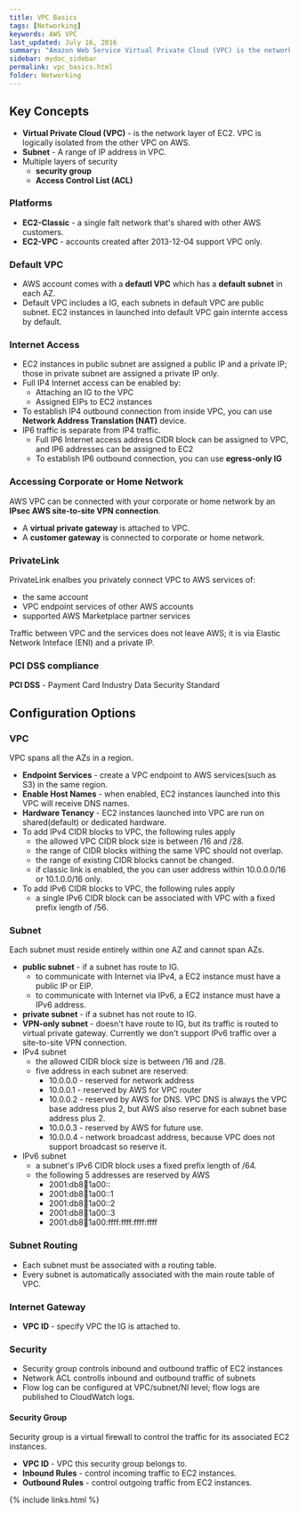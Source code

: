 ```yaml
---
title: VPC Basics
tags: [Networking]
keywords: AWS VPC
last_updated: July 16, 2016
summary: "Amazon Web Service Virtual Private Cloud (VPC) is the networking service."
sidebar: mydoc_sidebar
permalink: vpc_basics.html
folder: Networking
---
```


## Key Concepts
* **Virtual Private Cloud (VPC)** - is the network layer of EC2. VPC is logically isolated from the other VPC on AWS. 
* **Subnet** - A range of IP address in VPC.
* Multiple layers of security
    * **security group**
    * **Access Control List (ACL)**

### Platforms
* **EC2-Classic** - a single falt network that's shared with other AWS customers.
* **EC2-VPC** - accounts created after 2013-12-04 support VPC only.

### Default VPC
* AWS account comes with a **defautl VPC** which has a **default subnet** in each AZ. 
* Default VPC includes a IG, each subnets in default VPC are public subnet. EC2 instances in launched into default VPC gain 
internte access by default.  

### Internet Access
* EC2 instances in public subnet are assigned a public IP and a private IP; those in private subnet are assigned a private IP only. 
* Full IP4 Internet access can be enabled by:
    * Attaching an IG to the VPC
    * Assigned EIPs to EC2 instances 
* To establish IP4 outbound connection from inside VPC, you can use **Network Address Translation (NAT)** device.
* IP6 traffic is separate from IP4 traffic.
    * Full IP6 Internet access address CIDR block can be assigned to VPC, and IP6 addresses can be assigned to EC2
    * To establish IP6 outbound connection, you can use **egress-only IG**
    
### Accessing Corporate or Home Network
AWS VPC can be connected with your corporate or home network by an **IPsec AWS site-to-site VPN connection**.
* A **virtual private gateway** is attached to VPC.
* A **customer gateway** is connected to corporate or home network.

### PrivateLink
PrivateLink enalbes you privately connect VPC to AWS services of:
* the same account
* VPC endpoint services of other AWS accounts
* supported AWS Marketplace partner services

Traffic between VPC and the services does not leave AWS; it is via Elastic Network Inteface (ENI) and a private IP.

### PCI DSS compliance 
**PCI DSS** - Payment Card Industry Data Security Standard

## Configuration Options
### VPC
VPC spans all the AZs in a region.
* **Endpoint Services** - create a VPC endpoint to AWS services(such as S3) in the same region.
* **Enable Host Names** - when enabled, EC2 instances launched into this VPC will receive DNS names.
* **Hardware Tenancy** - EC2 instances launched into VPC are run on shared(default) or dedicated hardware.
* To add IPv4 CIDR blocks to VPC, the following rules apply
    * the allowed VPC CIDR block size is between /16 and /28.
    * the range of CIDR blocks withing the same VPC should not overlap.
    * the range of existing CIDR blocks cannot be changed.
    * if classic link is enabled, the you can user address within 10.0.0.0/16 or 10.1.0.0/16 only. 
* To add IPv6 CIDR blocks to VPC, the following rules apply
    * a single IPv6 CIDR block can be associated with VPC with a fixed prefix length of /56.
    
     

### Subnet
Each subnet must reside entirely within one AZ and cannot span AZs.
* **public subnet** - if a subnet has route to IG.
    * to communicate with Internet via IPv4, a EC2 instance must have a public IP or EIP.
    * to communicate with Internet via IPv6, a EC2 instance must have a IPv6 address.
* **private subnet** - if a subnet has not route to IG.
* **VPN-only subnet** - doesn't have route to IG, but its traffic is routed to virtual private gateway. Currently we don't support IPv6 traffic over a site-to-site VPN connection.
* IPv4 subnet
    * the allowed CIDR block size is between /16 and /28.
    * five address in each subnet are reserved:
        * 10.0.0.0 - reserved for network address
        * 10.0.0.1 - reserved by AWS for VPC router
        * 10.0.0.2 - reserved by AWS for DNS. VPC DNS is always the VPC base address plus 2, but AWS also reserve for each subnet base address plus 2.
        * 10.0.0.3 - reserved by AWS for future use.
        * 10.0.0.4 - network broadcast address, because VPC does not support broadcast so reserve it.
* IPv6 subnet
    * a subnet's IPv6 CIDR block uses a fixed prefix length of /64. 
    * the following 5 addresses are reserved by AWS
        * 2001:db8:1234:1a00::
        * 2001:db8:1234:1a00::1
        * 2001:db8:1234:1a00::2
        * 2001:db8:1234:1a00::3
        * 2001:db8:1234:1a00:ffff:ffff:ffff:ffff
        
### Subnet Routing
* Each subnet must be associated with a routing table. 
* Every subnet is automatically associated with the main route table of VPC.

### Internet Gateway
* **VPC ID** - specify VPC the IG is attached to.

### Security
* Security group controls inbound and outbound traffic of EC2 instances
* Network ACL controlls inbound and outbound traffic of subnets
* Flow log can be configured at VPC/subnet/NI level; flow logs are published to CloudWatch logs. 

#### Security Group
Security group is a virtual firewall to control the traffic for its associated EC2 instances.
* **VPC ID** - VPC this security group belongs to.
* **Inbound Rules** - control incoming traffic to EC2 instances.
* **Outbound Rules** - control outgoing traffic from EC2 instances.

{% include links.html %}
